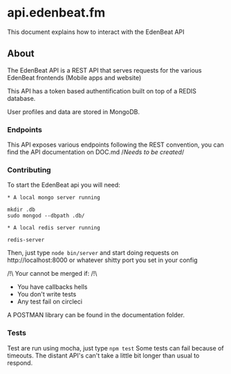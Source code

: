 # api.edenbeat.fm

This document explains how to interact with the EdenBeat API

## About

The EdenBeat API is a REST API that serves requests for the various EdenBeat frontends (Mobile apps and website)

This API has a token based authentification built on top of a REDIS database.

User profiles and data are stored in MongoDB.

### Endpoints

This API exposes various endpoints following the REST convention, you can find the API documentation on DOC.md /*Needs to be created*/

### Contributing

To start the EdenBeat api you will need:

	* A local mongo server running
  ```
  mkdir .db
  sudo mongod --dbpath .db/
  ```

	* A local redis server running
  ``` redis-server ```

Then, just type ```node bin/server``` and start doing requests on http://localhost:8000 or whatever shitty port you set in your config

/!\ Your cannot be merged if: /!\

  - You have callbacks hells
  - You don't write tests
  - Any test fail on circleci

A POSTMAN library can be found in the documentation folder.

### Tests

Test are run using mocha, just type ```npm test```
Some tests can fail because of timeouts. The distant API's can't take a little bit longer than usual to respond.
